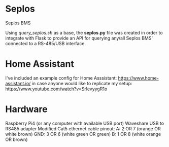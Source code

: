 # Seplos
Seplos BMS

Using _query_seplos.sh_ as a base, the **seplos.py** file was created in order to integrate with Flask to provide an API for querying any/all Seplos BMS' connected to a RS-485/USB interface.

# Home Assistant
I've included an example config for Home Asssistant: https://www.home-assistant.io/ in case anyone would like to replicate my setup: https://www.youtube.com/watch?v=SrlevyygR1o

# Hardware
Raspberry Pi4 (or any computer with available USB port)
Waveshare USB to RS485 adapter
Modified Cat5 ethernet cable pinout:
  A:   2 OR 7 (orange OR white brown)
  GND: 3 OR 6 (white green OR green)
  B:   1 OR 8 (white orange OR brown)
